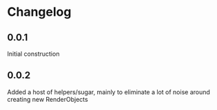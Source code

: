 # Changelog

## 0.0.1

Initial construction

## 0.0.2

Added a host of helpers/sugar, mainly to eliminate a lot of noise around creating new RenderObjects